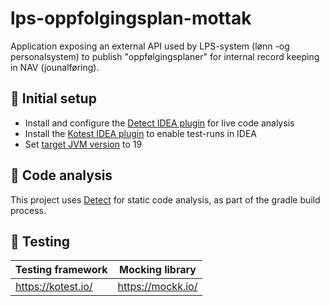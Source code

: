 # lps-oppfolgingsplan-mottak
Application exposing an external API used by LPS-system (lønn -og personalsystem) to publish
"oppfølgingsplaner" for internal record keeping in NAV (jounalføring).

## 🚀 Initial setup
- Install and configure the [Detect IDEA plugin](https://plugins.jetbrains.com/plugin/10761-detekt) for live code analysis
- Install the [Kotest IDEA plugin](https://plugins.jetbrains.com/plugin/14080-kotest) to enable test-runs in IDEA
- Set [target JVM version](https://www.jetbrains.com/help/idea/compiler-kotlin-compiler.html#kotlin-compiler-jvm-settings) to 19

## 🔎 Code analysis
This project uses [Detect](https://detekt.dev/) for static code analysis, as part of the gradle build process.

## 🧪 Testing
| Testing framework  | Mocking library   |
|--------------------|-------------------|
| https://kotest.io/ | https://mockk.io/ |


